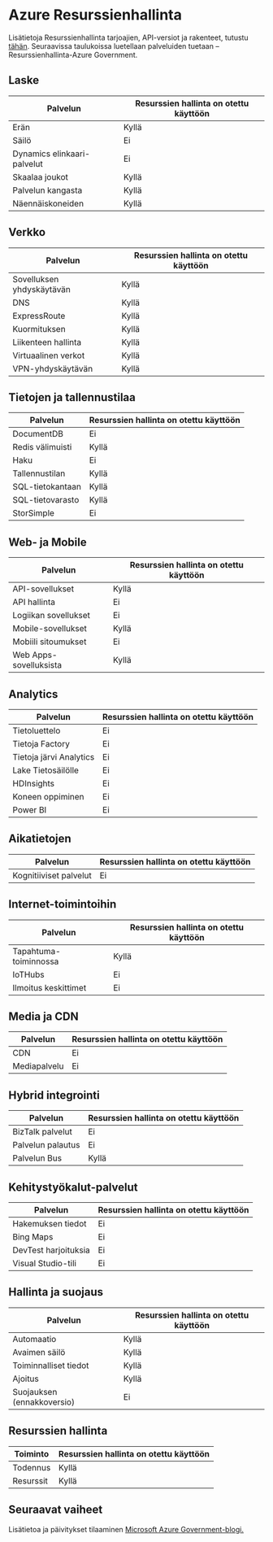<properties
    pageTitle="Azure Government-ohjeet | Microsoft Azure"
    description="Tämä on vertailu ominaisuuksista ja ohjeita Azure Government sovellusten kehittämisestä."
    services="Azure-Government"
    cloud="gov" 
    documentationCenter=""
    authors="brendalee"
    manager="zakramer"
    editor=""/>

<tags
    ms.service="multiple"
    ms.devlang="na"
    ms.topic="article"
    ms.tgt_pltfrm="na"
    ms.workload="azure-government"
    ms.date="10/10/2016"
    ms.author="brendalee"/>


# <a name="azure-resource-manager"></a>Azure Resurssienhallinta
Lisätietoja Resurssienhallinta tarjoajien, API-versiot ja rakenteet, tutustu [tähän](../resource-manager-supported-services.md). Seuraavissa taulukoissa luetellaan palveluiden tuetaan – Resurssienhallinta-Azure Government.

## <a name="compute"></a>Laske

| Palvelun | Resurssien hallinta on otettu käyttöön |
| ------- | ------------------------ |
| Erän   | Kyllä |
|Säilö | Ei |
| Dynamics elinkaari-palvelut | Ei  |
| Skaalaa joukot | Kyllä |
| Palvelun kangasta | Kyllä  |
| Näennäiskoneiden | Kyllä |

## <a name="networking"></a>Verkko

| Palvelun | Resurssien hallinta on otettu käyttöön |
| ------- | -------  |
| Sovelluksen yhdyskäytävän | Kyllä |
| DNS     | Kyllä |
| ExpressRoute | Kyllä  |
| Kuormituksen | Kyllä  |
| Liikenteen hallinta | Kyllä |
| Virtuaalinen verkot | Kyllä|
| VPN-yhdyskäytävän | Kyllä |

## <a name="data--storage"></a>Tietojen ja tallennustilaa

| Palvelun | Resurssien hallinta on otettu käyttöön |
| ------- | ------- |
| DocumentDB | Ei  |
| Redis välimuisti | Kyllä |
| Haku | Ei  |
| Tallennustilan | Kyllä  |
| SQL-tietokantaan | Kyllä |
| SQL-tietovarasto | Kyllä |
| StorSimple | Ei  |

## <a name="web--mobile"></a>Web- ja Mobile

| Palvelun | Resurssien hallinta on otettu käyttöön |
| ------- | ------- |
| API-sovellukset | Kyllä |
| API hallinta | Ei  |
| Logiikan sovellukset | Ei   |
| Mobile-sovellukset | Kyllä |
| Mobiili sitoumukset | Ei  |
| Web Apps-sovelluksista | Kyllä |

## <a name="analytics"></a>Analytics

| Palvelun | Resurssien hallinta on otettu käyttöön |
| ------- | -------  |
| Tietoluettelo | Ei  |
| Tietoja Factory | Ei |
| Tietoja järvi Analytics | Ei |
| Lake Tietosäilölle | Ei |
| HDInsights | Ei |
| Koneen oppiminen | Ei |
| Power BI | Ei |

## <a name="intelligence"></a>Aikatietojen

| Palvelun | Resurssien hallinta on otettu käyttöön |
| ------- | ------- |
| Kognitiiviset palvelut | Ei |

## <a name="internet-of-things"></a>Internet-toimintoihin

| Palvelun | Resurssien hallinta on otettu käyttöön |
| ------- | ------- |
| Tapahtuma-toiminnossa | Kyllä  |
| IoTHubs | Ei |
| Ilmoitus keskittimet | Ei |

## <a name="media--cdn"></a>Media ja CDN

| Palvelun | Resurssien hallinta on otettu käyttöön |
| ------- | ------- |
| CDN | Ei |
| Mediapalvelu | Ei |

## <a name="hybrid-integration"></a>Hybrid integrointi

| Palvelun | Resurssien hallinta on otettu käyttöön |
| ------- | ------- |
| BizTalk palvelut | Ei |
| Palvelun palautus | Ei |
| Palvelun Bus | Kyllä |

## <a name="developer-services"></a>Kehitystyökalut-palvelut

| Palvelun | Resurssien hallinta on otettu käyttöön |
| ------- | ------- |
| Hakemuksen tiedot | Ei  |
| Bing Maps | Ei  |
| DevTest harjoituksia | Ei |
| Visual Studio-tili | Ei   |

## <a name="management-and-security"></a>Hallinta ja suojaus

| Palvelun | Resurssien hallinta on otettu käyttöön |
| ------- | ------- |
| Automaatio | Kyllä |
| Avaimen säilö | Kyllä |
| Toiminnalliset tiedot | Kyllä |
| Ajoitus | Kyllä  |
| Suojauksen (ennakkoversio) | Ei |

## <a name="resource-manager"></a>Resurssien hallinta

| Toiminto | Resurssien hallinta on otettu käyttöön |
| ------- | ------- |
| Todennus | Kyllä |
| Resurssit | Kyllä |


## <a name="next-steps"></a>Seuraavat vaiheet

Lisätietoa ja päivitykset tilaaminen <a href="https://blogs.msdn.microsoft.com/azuregov/">Microsoft Azure Government-blogi.</a>
